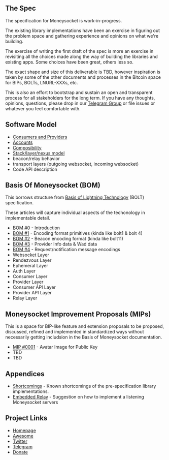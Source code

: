 The Spec
------------
The specification for Moneysocket is work-in-progress.

The existing library implementations have been an exercise in figuring out the problem space and gathering experience and opinions on what we're building.

The exercise of writing the first draft of the spec is more an exercise in revisiting all the choices made along the way of building the libraries and existing apps. Some choices have been great, others less so.

The exact shape and size of this deliverable is TBD, however inspiration is taken by some of the other documents and processes in the Bitcoin space for BIPs, BOLTs, LNURL-XXXs, etc.

This is also an effort to bootstrap and sustain an open and transparent process for all stakeholders for the long term. If you have any thoughts, opinions, questions, please drop in our [Telegram Group](https://t.me/moneysocket) or file issues or whatever you feel comfortable with.


Software Model
------------

* [Consumers and Providers](software-model/consumers-providers.md)
* [Accounts](software-model/accounts.md)
* [Composibility](software-model/composibility.md)
* [Stack/layer/nexus model](software-model/stack-layer-nexus.md)
* beacon/relay behavior
* transport layers (outgoing websocket, incoming websocket)
* Code API description


Basis Of Moneysocket (BOM)
-----

This borrows structure from [Basis of Lightning Technology](https://github.com/lightningnetwork/lightning-rfc/blob/master/00-introduction.md) (BOLT) specification.

These articles will capture individual aspects of the techonology in implementable detail.

* [BOM #0](00-introduction.md) - Introduction
* [BOM #1](01-encoding.md) - Encoding format primitives (kinda like bolt1 & bolt 4)
* [BOM #2](02-beacons.md) - Beacon encoding format (kinda like bolt11)
* [BOM #3](03-provider-info.md) - Provider Info data & Wad data
* [BOM #4](04-messages.md) - Request/notification message encodings
* Websocket Layer
* Rendezvous Layer
* Ephemeral Layer
* Auth Layer
* Consumer Layer
* Provider Layer
* Consumer API Layer
* Provider API Layer
* Relay Layer

Moneysocket Improvement Proposals (MIPs)
-----

This is a space for BIP-like feature and extension proposals to be proposed, discussed, refined and implemented in standardized ways without necessarily getting includsion in the Basis of Moneysocket documentation.

* [MIP #0001](mips/mip-0001-avatar-image.md) - Avatar Image for Public Key
* TBD
* TBD

Appendices
------------

* [Shortcomings](appendix/shortcomings.md) - Known shortcomings of the pre-specification library implementations.
* [Embedded Relay](appendix/embedded-relay.md) - Suggestion on how to implement a listening Moneysocket servers


Project Links
-------------

- [Homepage](https://socket.money)
- [Awesome](https://github.com/moneysocket/awesome-moneysocket)
- [Twitter](https://twitter.com/moneysocket)
- [Telegram](https://t.me/moneysocket)
- [Donate](https://socket.money/#donate)

